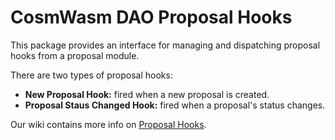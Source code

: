 # CosmWasm DAO Proposal Hooks

This package provides an interface for managing and dispatching
proposal hooks from a proposal module.

There are two types of proposal hooks:
- **New Proposal Hook:** fired when a new proposal is created.
- **Proposal Staus Changed Hook:** fired when a proposal's status changes. 

Our wiki contains more info on [Proposal Hooks](https://github.com/DA0-DA0/dao-contracts/wiki/Proposal-Hooks-Interactions).
